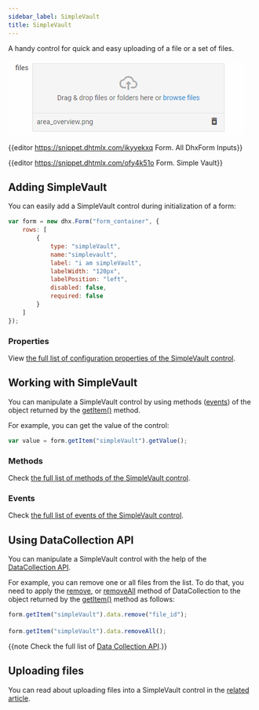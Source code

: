 ```yaml
---
sidebar_label: SimpleVault
title: SimpleVault
---          
```


A handy control for quick and easy uploading of a file or a set of files.

![SimpleVault control](../assets/form/form_simplevault.png)

{{editor    https://snippet.dhtmlx.com/ikyyekxq	Form. All DhxForm Inputs}}

{{editor	https://snippet.dhtmlx.com/ofy4k51o	Form. Simple Vault}}

## Adding SimpleVault 

You can easily add a SimpleVault control during initialization of a form:

~~~js
var form = new dhx.Form("form_container", {
	rows: [
    	{
			type: "simpleVault",
			name:"simplevault",
			label: "i am simpleVault",
			labelWidth: "120px",
			labelPosition: "left",
			disabled: false,
			required: false
		}
    ]
});
~~~

### Properties

View [the full list of configuration properties of the SimpleVault control](form/api/simplevault/api_simplevault_properties.md).

## Working with SimpleVault

You can manipulate a SimpleVault control by using methods ([events](#eventhandling)) of the object returned by the [getItem()](form/api/form_getitem_method.md) method.

For example, you can get the value of the control:

~~~js
var value = form.getItem("simpleVault").getValue();
~~~

### Methods

Check [the full list of methods of the SimpleVault control](form/api/api_overview.md#simple-vault-methods).

### Events

Check [the full list of events of the SimpleVault control](form/api/api_overview.md#simple-vault-events).


## Using DataCollection API

You can manipulate a SimpleVault control with the help of the [DataCollection API](https://docs.dhtmlx.com/vault/api__refs__data_methods.html).

For example, you can remove one or all files from the list. To do that, you need to apply the [remove](https://docs.dhtmlx.com/vault/api__data__remove.html), or [removeAll](https://docs.dhtmlx.com/vault/api__data__removeall.html) method of DataCollection to the object returned by the [getItem()](form/api/form_getitem_method.md) method as follows:

~~~js
form.getItem("simpleVault").data.remove("file_id");

form.getItem("simpleVault").data.removeAll();
~~~

{{note Check the full list of [Data Collection API](https://docs.dhtmlx.com/vault/api__refs__data_methods.html).}}

## Uploading files

You can read about uploading files into a SimpleVault control in the [related article](https://docs.dhtmlx.com/vault/uploading_files.html). 